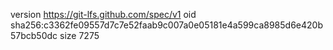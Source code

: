 version https://git-lfs.github.com/spec/v1
oid sha256:c3362fe09557d7c7e52faab9c007a0e05181e4a599ca8985d6e420b57bcb50dc
size 7275
